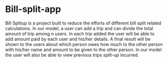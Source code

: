 # Bill-split-app
Bill Splitup is a project built to reduce the efforts of different bill split related calculations. In our model, a user can add a trip and can divide the total amount of trip among n users. In each trip added the user will be able to add amount paid by each user and his/her details. A final result will be shown to the users about which person owes how much to the other person with his/her name and amount to be given to the other person. In our model the user will also be able to view previous trips split-up incurred.
